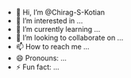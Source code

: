 - 👋 Hi, I’m @Chirag-S-Kotian
- 👀 I’m interested in ...
- 🌱 I’m currently learning ...
- 💞️ I’m looking to collaborate on ...
- 📫 How to reach me ...
- 😄 Pronouns: ...
- ⚡ Fun fact: ...

<!---
Chirag-S-Kotian/Chirag-S-Kotian is a ✨ special ✨ repository because its `README.md` (this file) appears on your GitHub profile.
You can click the Preview link to take a look at your changes.
--->
